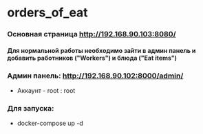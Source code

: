 # orders_of_eat
### Основная страница http://192.168.90.103:8080/
#### Для нормальной работы необходимо зайти в админ панель и добавить работников ("Workers") и блюда ("Eat items")
### Админ панель: http://192.168.90.102:8000/admin/
- Аккаунт - root : root

### Для запуска:
- docker-compose up -d
